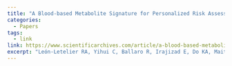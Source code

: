 ```yaml
---
title: "A Blood-based Metabolite Signature for Personalized Risk Assessment of Pancreatic Cancer"
categories:
  - Papers
tags:
  - link
link: https://www.scientificarchives.com/article/a-blood-based-metabolite-signature-for-personalized-risk-assessment-of-pancreatic-cancer
excerpt: "León-Letelier RA, Yihui C, Ballaro R, Irajizad E, Do KA, Maitra A, et al. A Blood-based Metabolite Signature for Personalized Risk Assessment of Pancreatic Cancer. J Cancer Immunol. 2024;6(4):148-153."
---
```

